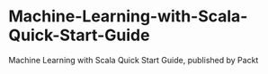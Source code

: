 # Machine-Learning-with-Scala-Quick-Start-Guide
Machine Learning with Scala Quick Start Guide, published by Packt
